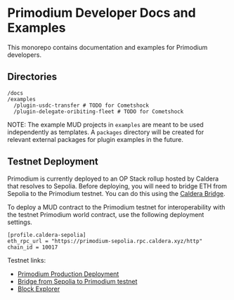 # Primodium Developer Docs and Examples

This monorepo contains documentation and examples for Primodium developers.

## Directories

```
/docs
/examples
  /plugin-usdc-transfer # TODO for Cometshock
  /plugin-delegate-oribiting-fleet # TODO for Cometshock
```

NOTE: The example MUD projects in `examples` are meant to be used independently as templates. A `packages` directory will be created for relevant external packages for plugin examples in the future.

## Testnet Deployment

Primodium is currently deployed to an OP Stack rollup hosted by Caldera that resolves to Sepolia. Before deploying, you will need to bridge ETH from Sepolia to the Primodium testnet. You can do this using the [Caldera Bridge](https://sepolia.calderabridge.xyz/).

To deploy a MUD contract to the Primodium testnet for interoperability with the testnet Primodium world contract, use the following deployment settings.

```
[profile.caldera-sepolia]
eth_rpc_url = "https://primodium-sepolia.rpc.caldera.xyz/http"
chain_id = 10017
```

Testnet links:

- [Primodium Production Deployment](https://www.primodium.com)
- [Bridge from Sepolia to Primodium testnet](https://primodium-sepolia.calderabridge.xyz/)
- [Block Explorer](https://primodium-sepolia.explorer.caldera.xyz/)
